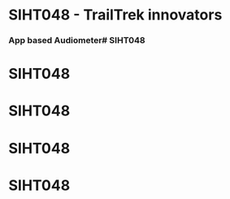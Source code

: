 # SIHT048 - TrailTrek innovators
### App based Audiometer# SIHT048
# SIHT048
# SIHT048
# SIHT048
# SIHT048
